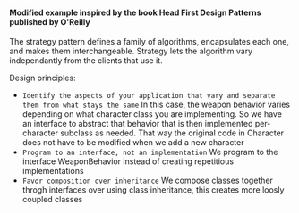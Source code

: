 #### Modified example inspired by the book Head First Design Patterns published by O'Reilly

The strategy pattern defines a family of algorithms, encapsulates each one, and makes them interchangeable. Strategy lets the algorithm vary independantly from the clients that use it. 

Design principles: 
- `Identify the aspects of your application that vary and separate them from what stays the same`
In this case, the weapon behavior varies depending on what character class you are implementing. So we have an interface to abstract that behavior that is then implemented per-character subclass as needed. That way the original code in Character does not have to be modified when we add a new character
- `Program to an interface, not an implementation`
We program to the interface WeaponBehavior instead of creating repetitious implementations
- `Favor composition over inheritance`
We compose classes together throgh interfaces over using class inheritance, this creates more loosly coupled classes

